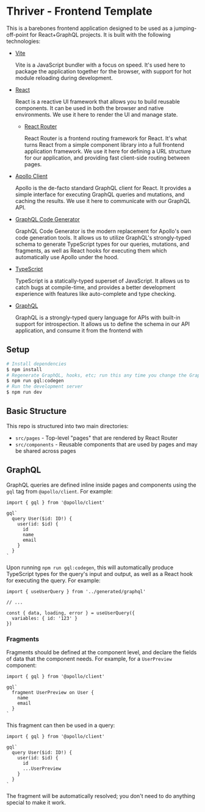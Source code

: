 # Thriver - Frontend Template

This is a barebones frontend application designed to be used as a jumping-off-point for React+GraphQL projects. It is built with the following technologies:

- [Vite](https://vitejs.dev/)

  Vite is a JavaScript bundler with a focus on speed. It's used here to package the application together for the browser, with support for hot module reloading during development.

- [React](https://reactjs.org/)

  React is a reactive UI framework that allows you to build reusable components. It can be used in both the browser and native environments. We use it here to render the UI and manage state.

  - [React Router](https://reactrouter.com/)

    React Router is a frontend routing framework for React. It's what turns React from a simple component library into a full frontend application framework. We use it here for defining a URL structure for our application, and providing fast client-side routing between pages.

- [Apollo Client](https://www.apollographql.com/docs/react/)

  Apollo is the de-facto standard GraphQL client for React. It provides a simple interface for executing GraphQL queries and mutations, and caching the results. We use it here to communicate with our GraphQL API.

- [GraphQL Code Generator](https://www.graphql-code-generator.com/)

  GraphQL Code Generator is the modern replacement for Apollo's own code generation tools. It allows us to utilize GraphQL's strongly-typed schema to generate TypeScript types for our queries, mutations, and fragments, as well as React hooks for executing them which automatically use Apollo under the hood.

- [TypeScript](https://www.typescriptlang.org/)

  TypeScript is a statically-typed superset of JavaScript. It allows us to catch bugs at compile-time, and provides a better development experience with features like auto-complete and type checking.

- [GraphQL](https://graphql.org/)

  GraphQL is a strongly-typed query language for APIs with built-in support for introspection. It allows us to define the schema in our API application, and consume it from the frontend with

## Setup

```bash
# Install dependencies
$ npm install
# Regenerate GraphQL, hooks, etc; run this any time you change the GraphQL schema or queries
$ npm run gql:codegen
# Run the development server
$ npm run dev
```

## Basic Structure

This repo is structured into two main directories:

- `src/pages` - Top-level "pages" that are rendered by React Router
- `src/components` - Reusable components that are used by pages and may be shared across pages

## GraphQL

GraphQL queries are defined inline inside pages and components using the `gql` tag from `@apollo/client`. For example:

```tsx
import { gql } from '@apollo/client'

gql`
  query User($id: ID!) {
    user(id: $id) {
      id
      name
      email
    }
  }
`
```

Upon running `npm run gql:codegen`, this will automatically produce TypeScript types for the query's input and output, as well as a React hook for executing the query. For example:

```tsx
import { useUserQuery } from '../generated/graphql'

// ...

const { data, loading, error } = useUserQuery({
  variables: { id: '123' }
})
```

### Fragments

Fragments should be defined at the component level, and declare the fields of data that the component needs. For example, for a `UserPreview` component:

```tsx
import { gql } from '@apollo/client'

gql`
  fragment UserPreview on User {
    name
    email
  }
`
```

This fragment can then be used in a query:

```tsx
import { gql } from '@apollo/client'

gql`
  query User($id: ID!) {
    user(id: $id) {
      id
      ...UserPreview
    }
  }
`
```

The fragment will be automatically resolved; you don't need to do anything special to make it work.

